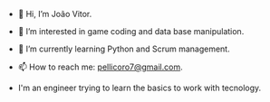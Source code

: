 - 👋 Hi, I’m João Vitor.
- 👀 I’m interested in game coding and data base manipulation.
- 🌱 I’m currently learning Python and Scrum management.
- 📫 How to reach me: pellicoro7@gmail.com.

- I'm an engineer trying to learn the basics to work with tecnology.

<!---
Johnny1997/Johnny1997 is a ✨ special ✨ repository because its `README.md` (this file) appears on your GitHub profile.
You can click the Preview link to take a look at your changes.
--->
